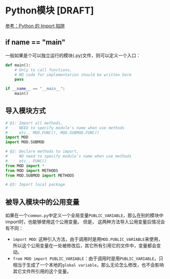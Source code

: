 # Python模块 [DRAFT]

[参考：Python 的 Import 陷阱](https://medium.com/pyladies-taiwan/python-%E7%9A%84-import-%E9%99%B7%E9%98%B1-3538e74f57e3)

## if __name__ == "__main__"
一般如果是个可以独立运行的模块(.py)文件，则可以定义一个入口：
```py
def main():
    # Only to call functions, 
    # NO code for implementation should be written here
    pass

if __name__ == "__main__":
    main()
```

## 导入模块方式

```py
# @1: Import all methods, 
#     NEED to specify module's name when use methods
#     etc., MOD.FUNC(), MOD.SUBMOD.FUNC()
import MOD
import MOD.SUBMOD

# @2: Declare methods to import, 
#     NO need to specify module's name when use methods
#     etc., FUNC()
from MOD import *
from MOD import METHODS
from MOD.SUBMOD import METHODS

# @3: Import local package
```

## 被导入模块中的公用变量

如果在一个`common.py`中定义一个全局变量`PUBLIC_VARIABLE`，那么在别的模块中import时，也能够使用这个公用变量。
但是，
这两种方法导入公用变量后情况会有不同：
- `import MOD`: 这种引入方法，由于调用时是用`MOD.PUBLIC_VARIABLE`来使用，所以这个公用变量在一处被修改后，其它所有引用它的文件中，变量都会变动。
- `from MOD import PUBLIC_VARIABLE`：由于调用时是用`PUBLIC_VARIABLE`，只相当于生成了一个本地的`global variable`，那么无论怎么修改，也不会影响其它文件所引用的这个变量。




